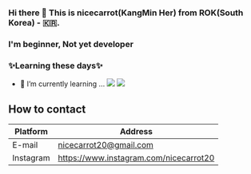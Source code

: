 ### Hi there 👋  This is nicecarrot(KangMin Her) from ROK(South Korea) - 🇰🇷. 
### I'm beginner, Not yet developer
### ✨Learning these days✨

- 🌱 I’m currently learning ...
  <img src="https://img.shields.io/badge/javascript-F7DF1E?style=for-the-badge&logo=javascript&logoColor=black"> <img src="https://img.shields.io/badge/react-61DAFB?style=for-the-badge&logo=react&logoColor=black"> 


## How to contact
|Platform  | Address |
|----|----------|
|E-mail| nicecarrot20@gmail.com|
|Instagram|https://www.instagram.com/nicecarrot20|
